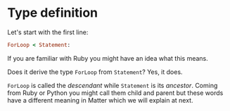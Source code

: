 # Type definition

Let's start with the first line:

```ruby
ForLoop < Statement:
```

If you are familiar with Ruby you might have an idea what this means.

Does it derive the type `ForLoop` from `Statement`? Yes, it does.

`ForLoop` is called the _descendant_ while `Statement` is its _ancestor_. Coming from Ruby or Python you might call them child and parent but these words have a different meaning in Matter which we will explain at next.


